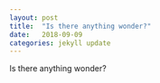 ```yaml
---
layout: post
title:  "Is there anything wonder?"
date:   2018-09-09
categories: jekyll update
---
```


Is there anything wonder?
